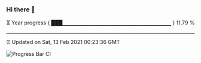 ### Hi there 👋

⏳ Year progress { ███▁▁▁▁▁▁▁▁▁▁▁▁▁▁▁▁▁▁▁▁▁▁▁▁▁▁▁ } 11.79 %

---

⏰ Updated on Sat, 13 Feb 2021 00:23:36 GMT

![Progress Bar CI](https://github.com/liununu/liununu/workflows/Progress%20Bar%20CI/badge.svg)
